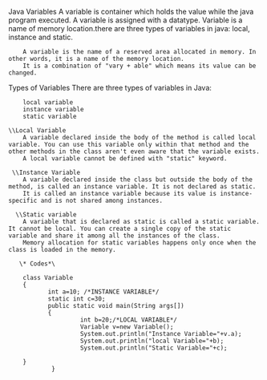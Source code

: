 Java Variables
        A variable is container which holds the value while the java program executed. A variable is assigned with a datatype.
        Variable is a name of memory location.there are three types of variables in java: local, instance and static.

        A variable is the name of a reserved area allocated in memory. In other words, it is a name of the memory location.
        It is a combination of "vary + able" which means its value can be changed.

   Types of Variables
      There are three types of variables in Java:

        local variable
        instance variable
        static variable

    \\Local Variable
        A variable declared inside the body of the method is called local variable. You can use this variable only within that method and the other methods in the class aren't even aware that the variable exists.
        A local variable cannot be defined with "static" keyword.

     \\Instance Variable
        A variable declared inside the class but outside the body of the method, is called an instance variable. It is not declared as static.
        It is called an instance variable because its value is instance-specific and is not shared among instances.

      \\Static variable
        A variable that is declared as static is called a static variable. It cannot be local. You can create a single copy of the static variable and share it among all the instances of the class.
        Memory allocation for static variables happens only once when the class is loaded in the memory.

       \* Codes*\

        class Variable
        {
               int a=10; /*INSTANCE VARIABLE*/
        	   static int c=30;
        	   public static void main(String args[])
        	   {
        	            int b=20;/*LOCAL VARIABLE*/
        				Variable v=new Variable();
        				System.out.println("Instance Variable="+v.a);
        				System.out.println("local Variable="+b);
        				System.out.println("Static Variable="+c);

        }
        	    }
